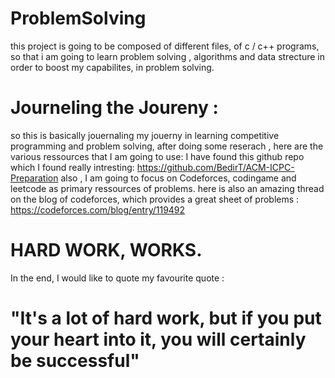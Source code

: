 # ProblemSolving
this project is going to be composed of different files, of c / c++  programs, so that i am going to learn problem solving , algorithms and data strecture in order to boost my capabilites, in problem solving. 

# Journeling the Joureny : 
so this is basically jouernaling my jouerny in learning competitive programming and problem solving, after doing some reserach , here are the various
ressources that I am going to use: 
I have found this github repo which I found really intresting: https://github.com/BedirT/ACM-ICPC-Preparation 
also , I am going to focus on Codeforces, codingame and leetcode as primary ressources of problems. 
here is also an amazing thread on the blog of codeforces, which provides a great sheet of problems : https://codeforces.com/blog/entry/119492 

# HARD WORK, WORKS. 
In the end, I would like to quote my favourite quote : 
# "It's a lot of hard work, but if you put your heart into it, you will certainly be successful" 
